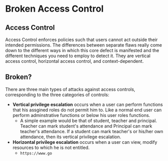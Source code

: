 # Broken Access Control 

## Access Control

Access Control enforces policies such that users cannot act outside their intended permissions. The differences between separate flaws really come down to the different ways in which this core defect is manifested and the different techniques you need to employ to detect it. They are vertical access control, horizontal access control, and context-dependent.

## Broken?

There are three main types of attacks against access controls, corresponding to the three categories of controls:

+ **Vertical privilege escalation** occurs when a user can perform functions that his assgined roles do not permit him to. Like a normal end user can perform adminstrative functions or below his user roles functions.
	+ A simple example would be that of student, teacher and principal. Teacher can mark student's attendance and Principal can mark teacher's attendance. If a student can mark teacher's or his/her own attendance, then its vertical privilege escalation.
+ **Horizontal privilege escalation** occurs when a user can view, modify resources to which he is not entitled. 
	+ `https://www.go`